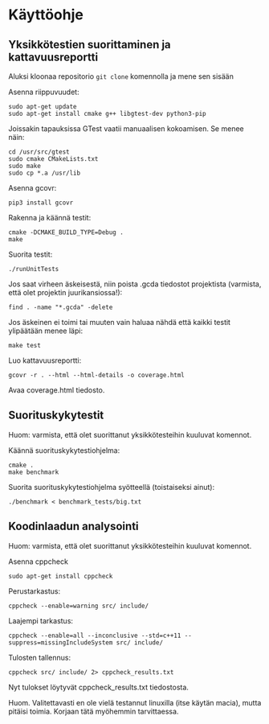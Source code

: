 # Käyttöohje

## Yksikkötestien suorittaminen ja kattavuusreportti

Aluksi kloonaa repositorio `git clone` komennolla ja mene sen sisään

Asenna riippuvuudet:
```
sudo apt-get update
sudo apt-get install cmake g++ libgtest-dev python3-pip
```

Joissakin tapauksissa GTest vaatii manuaalisen kokoamisen. Se menee näin:
```
cd /usr/src/gtest
sudo cmake CMakeLists.txt
sudo make
sudo cp *.a /usr/lib
```

Asenna gcovr:
```
pip3 install gcovr
```

Rakenna ja käännä testit:
```
cmake -DCMAKE_BUILD_TYPE=Debug .
make
```

Suorita testit:
```
./runUnitTests
```

Jos saat virheen äskeisestä, niin poista .gcda tiedostot projektista (varmista, että olet projektin juurikansiossa!):
```
find . -name "*.gcda" -delete
```

Jos äskeinen ei toimi tai muuten vain haluaa nähdä että kaikki testit ylipäätään menee läpi:
```
make test
```

Luo kattavuusreportti:
```
gcovr -r . --html --html-details -o coverage.html
```

Avaa coverage.html tiedosto.

## Suorituskykytestit
Huom: varmista, että olet suorittanut yksikkötesteihin kuuluvat komennot.

Käännä suorituskykytestiohjelma:
```
cmake .
make benchmark
```

Suorita suorituskykytestiohjelma syötteellä (toistaiseksi ainut):
```
./benchmark < benchmark_tests/big.txt
```

## Koodinlaadun analysointi
Huom: varmista, että olet suorittanut yksikkötesteihin kuuluvat komennot.

Asenna cppcheck
```
sudo apt-get install cppcheck
```

Perustarkastus:
```
cppcheck --enable=warning src/ include/
```

Laajempi tarkastus:
```
cppcheck --enable=all --inconclusive --std=c++11 --suppress=missingIncludeSystem src/ include/
```

Tulosten tallennus:
```
cppcheck src/ include/ 2> cppcheck_results.txt
```

Nyt tulokset löytyvät cppcheck_results.txt tiedostosta.

Huom. Valitettavasti en ole vielä testannut linuxilla (itse käytän macia), mutta pitäisi toimia. Korjaan tätä myöhemmin tarvittaessa.
